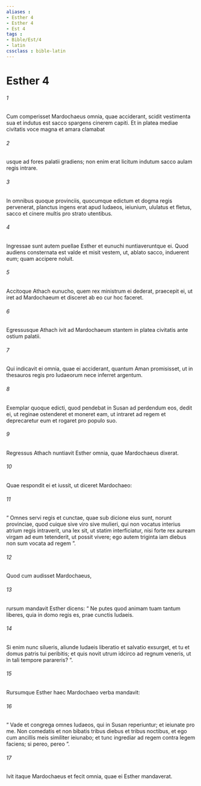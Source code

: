 ```yaml
---
aliases : 
- Esther 4
- Esther 4
- Est 4
tags : 
- Bible/Est/4
- latin
cssclass : bible-latin
---
```


# Esther 4

###### 1
Cum comperisset Mardochaeus omnia, quae acciderant, scidit vestimenta sua et indutus est sacco spargens cinerem capiti. Et in platea mediae civitatis voce magna et amara clamabat 
###### 2
usque ad fores palatii gradiens; non enim erat licitum indutum sacco aulam regis intrare. 
###### 3
In omnibus quoque provinciis, quocumque edictum et dogma regis pervenerat, planctus ingens erat apud Iudaeos, ieiunium, ululatus et fletus, sacco et cinere multis pro strato utentibus.
###### 4
Ingressae sunt autem puellae Esther et eunuchi nuntiaveruntque ei. Quod audiens consternata est valde et misit vestem, ut, ablato sacco, induerent eum; quam accipere noluit. 
###### 5
Accitoque Athach eunucho, quem rex ministrum ei dederat, praecepit ei, ut iret ad Mardochaeum et disceret ab eo cur hoc faceret. 
###### 6
Egressusque Athach ivit ad Mardochaeum stantem in platea civitatis ante ostium palatii. 
###### 7
Qui indicavit ei omnia, quae ei acciderant, quantum Aman promisisset, ut in thesauros regis pro Iudaeorum nece inferret argentum. 
###### 8
Exemplar quoque edicti, quod pendebat in Susan ad perdendum eos, dedit ei, ut reginae ostenderet et moneret eam, ut intraret ad regem et deprecaretur eum et rogaret pro populo suo. 
###### 9
Regressus Athach nuntiavit Esther omnia, quae Mardochaeus dixerat. 
###### 10
Quae respondit ei et iussit, ut diceret Mardochaeo: 
###### 11
“ Omnes servi regis et cunctae, quae sub dicione eius sunt, norunt provinciae, quod cuique sive viro sive mulieri, qui non vocatus interius atrium regis intraverit, una lex sit, ut statim interficiatur, nisi forte rex auream virgam ad eum tetenderit, ut possit vivere; ego autem triginta iam diebus non sum vocata ad regem ”. 
###### 12
Quod cum audisset Mardochaeus, 
###### 13
rursum mandavit Esther dicens: “ Ne putes quod animam tuam tantum liberes, quia in domo regis es, prae cunctis Iudaeis. 
###### 14
Si enim nunc silueris, aliunde Iudaeis liberatio et salvatio exsurget, et tu et domus patris tui peribitis; et quis novit utrum idcirco ad regnum veneris, ut in tali tempore parareris? ”.
###### 15
Rursumque Esther haec Mardochaeo verba mandavit: 
###### 16
“ Vade et congrega omnes Iudaeos, qui in Susan reperiuntur; et ieiunate pro me. Non comedatis et non bibatis tribus diebus et tribus noctibus, et ego cum ancillis meis similiter ieiunabo; et tunc ingrediar ad regem contra legem faciens; si pereo, pereo ”. 
###### 17
Ivit itaque Mardochaeus et fecit omnia, quae ei Esther mandaverat.

